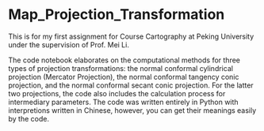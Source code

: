 # Map_Projection_Transformation

This is for my first assignment for Course Cartography at Peking University under the supervision of Prof. Mei Li.

The code notebook elaborates on the computational methods for three types of projection transformations: the normal conformal cylindrical projection (Mercator Projection), the normal conformal tangency conic projection, and the normal conformal secant conic projection. For the latter two projections, the code also includes the calculation process for intermediary parameters. The code was written entirely in Python with interpretions written in Chinese, however, you can get their meanings easily by the code.
